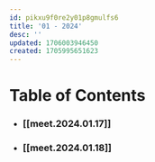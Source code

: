 ```yaml
---
id: pikxu9f0re2y01p8gmulfs6
title: '01 - 2024'
desc: ''
updated: 1706003946450
created: 1705995651623
---
```


# Table of Contents

* ### [[meet.2024.01.17]]
* ### [[meet.2024.01.18]]